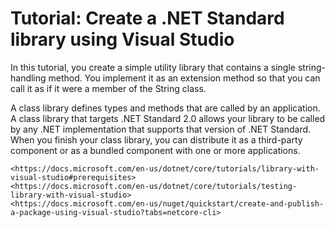 # Tutorial: Create a .NET Standard library using Visual Studio

In this tutorial, you create a simple utility library that contains a single string-handling method. You implement it as an extension method so that you can call it as if it were a member of the String class.

A class library defines types and methods that are called by an application. A
class library that targets .NET Standard 2.0 allows your library to be called by
any .NET implementation that supports that version of .NET Standard. When you
finish your class library, you can distribute it as a third-party component or
as a bundled component with one or more applications.

    <https://docs.microsoft.com/en-us/dotnet/core/tutorials/library-with-visual-studio#prerequisites>
    <https://docs.microsoft.com/en-us/dotnet/core/tutorials/testing-library-with-visual-studio>
    <https://docs.microsoft.com/en-us/nuget/quickstart/create-and-publish-a-package-using-visual-studio?tabs=netcore-cli>
